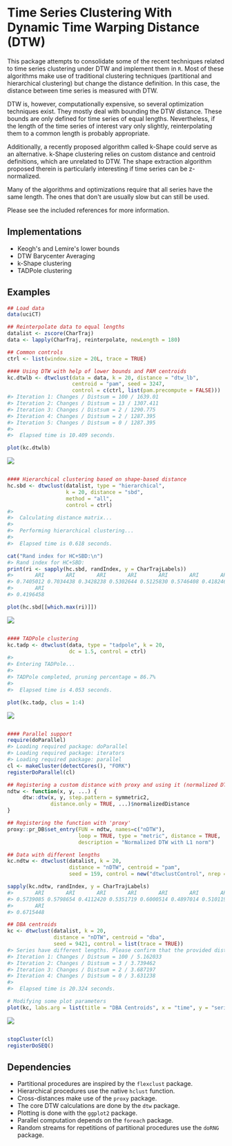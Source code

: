 <!-- README.md is generated from README.Rmd. Please edit that file -->
Time Series Clustering With Dynamic Time Warping Distance (DTW)
===============================================================

This package attempts to consolidate some of the recent techniques related to time series clustering under DTW and implement them in `R`. Most of these algorithms make use of traditional clustering techniques (partitional and hierarchical clustering) but change the distance definition. In this case, the distance between time series is measured with DTW.

DTW is, however, computationally expensive, so several optimization techniques exist. They mostly deal with bounding the DTW distance. These bounds are only defined for time series of equal lengths. Nevertheless, if the length of the time series of interest vary only slightly, reinterpolating them to a common length is probably appropriate.

Additionally, a recently proposed algorithm called k-Shape could serve as an alternative. k-Shape clustering relies on custom distance and centroid definitions, which are unrelated to DTW. The shape extraction algorithm proposed therein is particularly interesting if time series can be z-normalized.

Many of the algorithms and optimizations require that all series have the same length. The ones that don't are usually slow but can still be used.

Please see the included references for more information.

Implementations
---------------

-   Keogh's and Lemire's lower bounds
-   DTW Barycenter Averaging
-   k-Shape clustering
-   TADPole clustering

Examples
--------

``` r
## Load data
data(uciCT)

## Reinterpolate data to equal lengths
datalist <- zscore(CharTraj)
data <- lapply(CharTraj, reinterpolate, newLength = 180)

## Common controls
ctrl <- list(window.size = 20L, trace = TRUE)

#### Using DTW with help of lower bounds and PAM centroids
kc.dtwlb <- dtwclust(data = data, k = 20, distance = "dtw_lb",
                     centroid = "pam", seed = 3247, 
                     control = c(ctrl, list(pam.precompute = FALSE)))
#> Iteration 1: Changes / Distsum = 100 / 1639.01
#> Iteration 2: Changes / Distsum = 13 / 1307.411
#> Iteration 3: Changes / Distsum = 2 / 1290.775
#> Iteration 4: Changes / Distsum = 2 / 1287.395
#> Iteration 5: Changes / Distsum = 0 / 1287.395
#> 
#>  Elapsed time is 10.409 seconds.

plot(kc.dtwlb)
```

![](README-examples-1.png)

``` r

#### Hierarchical clustering based on shape-based distance
hc.sbd <- dtwclust(datalist, type = "hierarchical",
                   k = 20, distance = "sbd",
                   method = "all",
                   control = ctrl)
#> 
#>  Calculating distance matrix...
#> 
#>  Performing hierarchical clustering...
#> 
#>  Elapsed time is 0.618 seconds.

cat("Rand index for HC+SBD:\n")
#> Rand index for HC+SBD:
print(ri <- sapply(hc.sbd, randIndex, y = CharTrajLabels))
#>       ARI       ARI       ARI       ARI       ARI       ARI       ARI 
#> 0.7405012 0.7034438 0.3428238 0.5302644 0.5125830 0.5746408 0.4182468 
#>       ARI 
#> 0.4196458

plot(hc.sbd[[which.max(ri)]])
```

![](README-examples-2.png)

``` r

#### TADPole clustering
kc.tadp <- dtwclust(data, type = "tadpole", k = 20,
                    dc = 1.5, control = ctrl)
#> 
#> Entering TADPole...
#> 
#> TADPole completed, pruning percentage = 86.7%
#> 
#>  Elapsed time is 4.053 seconds.

plot(kc.tadp, clus = 1:4)
```

![](README-examples-3.png)

``` r

#### Parallel support
require(doParallel)
#> Loading required package: doParallel
#> Loading required package: iterators
#> Loading required package: parallel
cl <- makeCluster(detectCores(), "FORK")
registerDoParallel(cl)

## Registering a custom distance with proxy and using it (normalized DTW)
ndtw <- function(x, y, ...) {
     dtw::dtw(x, y, step.pattern = symmetric2,
              distance.only = TRUE, ...)$normalizedDistance
}

## Registering the function with 'proxy'
proxy::pr_DB$set_entry(FUN = ndtw, names=c("nDTW"),
                       loop = TRUE, type = "metric", distance = TRUE,
                       description = "Normalized DTW with L1 norm")

## Data with different lengths
kc.ndtw <- dtwclust(datalist, k = 20,
                    distance = "nDTW", centroid = "pam",
                    seed = 159, control = new("dtwclustControl", nrep = 8L))

sapply(kc.ndtw, randIndex, y = CharTrajLabels)
#>       ARI       ARI       ARI       ARI       ARI       ARI       ARI 
#> 0.5739085 0.5798654 0.4112420 0.5351719 0.6000514 0.4897014 0.5101194 
#>       ARI 
#> 0.6715448

## DBA centroids
kc <- dtwclust(datalist, k = 20,
               distance = "nDTW", centroid = "dba",
               seed = 9421, control = list(trace = TRUE))
#> Series have different lengths. Please confirm that the provided distance function supports this.
#> Iteration 1: Changes / Distsum = 100 / 5.162033
#> Iteration 2: Changes / Distsum = 3 / 3.739462
#> Iteration 3: Changes / Distsum = 2 / 3.687197
#> Iteration 4: Changes / Distsum = 0 / 3.631238
#> 
#>  Elapsed time is 20.324 seconds.

# Modifying some plot parameters
plot(kc, labs.arg = list(title = "DBA Centroids", x = "time", y = "series"))
```

![](README-examples-4.png)

``` r

stopCluster(cl)
registerDoSEQ()
```

Dependencies
------------

-   Partitional procedures are inspired by the `flexclust` package.
-   Hierarchical procedures use the native `hclust` function.
-   Cross-distances make use of the `proxy` package.
-   The core DTW calculations are done by the `dtw` package.
-   Plotting is done with the `ggplot2` package.
-   Parallel computation depends on the `foreach` package.
-   Random streams for repetitions of partitional procedures use the `doRNG` package.

